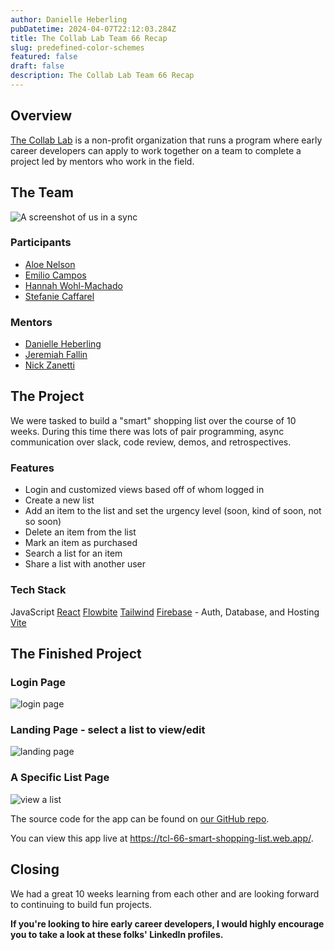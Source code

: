 ```yaml
---
author: Danielle Heberling
pubDatetime: 2024-04-07T22:12:03.284Z
title: The Collab Lab Team 66 Recap
slug: predefined-color-schemes
featured: false
draft: false
description: The Collab Lab Team 66 Recap
---
```


## Overview

[The Collab Lab](https://the-collab-lab.codes/) is a non-profit organization that runs a program where early career developers can apply to work together on a team to complete a project led by mentors who work in the field.

## The Team

![A screenshot of us in a sync](https://dev-to-uploads.s3.amazonaws.com/uploads/articles/s9ye4cuh77old5ec8pe2.png)

### Participants

- [Aloe Nelson](https://www.linkedin.com/in/aloenelson/)
- [Emilio Campos](https://www.linkedin.com/in/emilio-campos-jr/)
- [Hannah Wohl-Machado](https://www.linkedin.com/in/hannah-wohl-machado/)
- [Stefanie Caffarel](https://www.linkedin.com/in/stefanie-caffarel-888209113/)

### Mentors

- [Danielle Heberling](https://www.linkedin.com/in/deeheber/)
- [Jeremiah Fallin](https://www.linkedin.com/in/jeremiah-fallin/)
- [Nick Zanetti](https://www.linkedin.com/in/nickzanetti/)

## The Project

We were tasked to build a "smart" shopping list over the course of 10 weeks. During this time there was lots of pair programming, async communication over slack, code review, demos, and retrospectives.

### Features

- Login and customized views based off of whom logged in
- Create a new list
- Add an item to the list and set the urgency level (soon, kind of soon, not so soon)
- Delete an item from the list
- Mark an item as purchased
- Search a list for an item
- Share a list with another user

### Tech Stack

JavaScript
[React](https://react.dev/)
[Flowbite](https://flowbite.com/)
[Tailwind](https://tailwindcss.com/)
[Firebase](https://firebase.google.com/) - Auth, Database, and Hosting
[Vite](https://vitejs.dev/)

## The Finished Project

### Login Page

![login page](https://dev-to-uploads.s3.amazonaws.com/uploads/articles/h0tyrbjmrs7eq3j1wdze.png)

### Landing Page - select a list to view/edit

![landing page](https://dev-to-uploads.s3.amazonaws.com/uploads/articles/m9mzi71tldh18rio5dfw.png)

### A Specific List Page

![view a list](https://dev-to-uploads.s3.amazonaws.com/uploads/articles/s671ot4yj9xh9ue21wsq.png)

The source code for the app can be found on [our GitHub repo](https://github.com/the-collab-lab/tcl-66-smart-shopping-list).

You can view this app live at https://tcl-66-smart-shopping-list.web.app/.

## Closing

We had a great 10 weeks learning from each other and are looking forward to continuing to build fun projects.

**If you're looking to hire early career developers, I would highly encourage you to take a look at these folks' LinkedIn profiles.**

